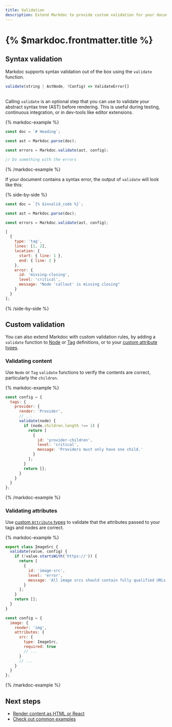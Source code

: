 ```yaml
---
title: Validation
description: Extend Markdoc to provide custom validation for your documents.
---
```


# {% $markdoc.frontmatter.title %}

## Syntax validation

Markdoc supports syntax validation out of the box using the `validate` function.

```js
validate(string | AstNode, ?Config) => ValidateError[]
```

\
Calling `validate` is an optional step that you can use to validate your abstract syntax tree (AST) before rendering. This is useful during testing, continuous integration, or in dev-tools like editor extensions.

{% markdoc-example %}

```js
const doc = `# Heading`;

const ast = Markdoc.parse(doc);

const errors = Markdoc.validate(ast, config);

// Do something with the errors
```

{% /markdoc-example %}

If your document contains a syntax error, the output of `validate` will look like this:

{% side-by-side %}

```js
const doc = `{% $invalid_code %}`;

const ast = Markdoc.parse(doc);

const errors = Markdoc.validate(ast, config);
```

```js
[
  {
    type: 'tag',
    lines: [1, 2],
    location: {
      start: { line: 1 },
      end: { line: 2 }
    },
    error: {
      id: 'missing-closing',
      level: 'critical',
      message: "Node 'callout' is missing closing"
    }
  }
];
```

{% /side-by-side %}

## Custom validation

You can also extend Markdoc with custom validation rules, by adding a `validate` function to [Node](/docs/nodes) or [Tag](/docs/tags) definitions, or to your [custom attribute types](/docs/attributes#create-a-custom-attribute).

### Validating content

Use `Node` or `Tag` `validate` functions to verify the contents are correct, particularly the `children`.

{% markdoc-example %}

```js
const config = {
  tags: {
    provider: {
      render: 'Provider',
      // ...
      validate(node) {
        if (node.children.length !== 1) {
          return [
            {
              id: 'provider-children',
              level: 'critical',
              message: 'Providers must only have one child.'
            }
          ];
        }
        return [];
      }
    }
  }
};
```

{% /markdoc-example %}

### Validating attributes

Use [custom `Attribute` types](/docs/attributes#create-a-custom-attribute) to validate that the attributes passed to your tags and nodes are correct.

{% markdoc-example %}

```js
export class ImageSrc {
  validate(value, config) {
    if (!value.startsWith('https://')) {
      return [
        {
          id: 'image-src',
          level: 'error',
          message: 'All image srcs should contain fully qualified URLs.'
        }
      ];
    }
    return [];
  }
}

const config = {
  image: {
    render: 'img',
    attributes: {
      src: {
        type: ImageSrc,
        required: true
        // ...
      }
      // ...
    }
  }
};
```

{% /markdoc-example %}

## Next steps

- [Render content as HTML or React](/docs/render)
- [Check out common examples](/docs/examples)

